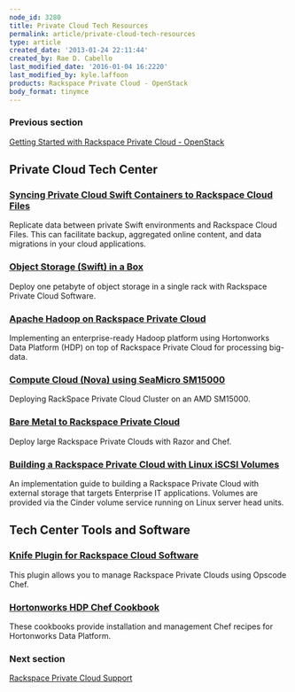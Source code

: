 ```yaml
---
node_id: 3280
title: Private Cloud Tech Resources
permalink: article/private-cloud-tech-resources
type: article
created_date: '2013-01-24 22:11:44'
created_by: Rae D. Cabello
last_modified_date: '2016-01-04 16:2220'
last_modified_by: kyle.laffoon
products: Rackspace Private Cloud - OpenStack
body_format: tinymce
---
```


### Previous section

[Getting Started with Rackspace Private Cloud -
OpenStack](https://www.rackspace.com/knowledge_center/getting-started/rackspace-private-cloud-openstack)

Private Cloud Tech Center 
--------------------------

### [Syncing Private Cloud Swift Containers to Rackspace Cloud Files](/knowledge_center/article/syncing-private-cloud-swift-containers-to-rackspace-cloud-files)

Replicate data between private Swift environments and Rackspace Cloud
Files. This can facilitate backup, aggregated online content, and data
migrations in your cloud applications.

### [Object Storage (Swift) in a Box](/knowledge_center/article/object-storage-swift-in-a-rack-with-amds-seamicro-sm15000)

Deploy one petabyte of object storage in a single rack with Rackspace
Private Cloud Software.

### [**Apache Hadoop on Rackspace Private Cloud**](/knowledge_center/article/apache-hadoop-on-rackspace-private-cloud)

Implementing an enterprise-ready Hadoop platform using Hortonworks Data
Platform (HDP) on top of Rackspace Private Cloud for processing
big-data.

### [**Compute Cloud (Nova) using SeaMicro SM15000**](/knowledge_center/article/compute-cloud-nova-using-seamicro-sm15000)

Deploying RackSpace Private Cloud Cluster on an AMD SM15000.

### [**Bare Metal to Rackspace Private Cloud**](/knowledge_center/article/bare-metal-to-rackspace-private-cloud)

Deploy large Rackspace Private Clouds with Razor and Chef.

### [**Building a Rackspace Private Cloud with Linux iSCSI Volumes**](/knowledge_center/article/building-a-rackspace-private-cloud-with-linux-iscsi-volumes)

An implementation guide to building a Rackspace Private Cloud with
external storage that targets Enterprise IT applications. Volumes are
provided via the Cinder volume service running on Linux server head
units.

[ ](http://www.rackspace.com/knowledge_center/article/rackspace-private-cloud-cluster-networking)

Tech Center Tools and Software
------------------------------

### [**Knife Plugin for Rackspace Cloud Software**](https://github.com/rackerlabs/knife-alamo)

This plugin allows you to manage Rackspace Private Clouds using Opscode
Chef.

### [**Hortonworks HDP Chef Cookbook**](https://github.com/rackerlabs/hdp-cookbooks) 

These cookbooks provide installation and management Chef recipes for
Hortonworks Data Platform.

 

### Next section

[Rackspace Private Cloud
Support](http://www.rackspace.com/cloud/private/openstack/support/)

